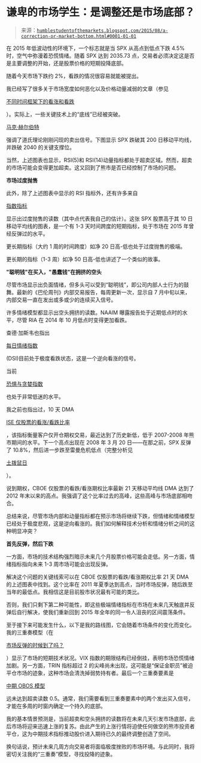 <!--yml

类别：未分类

日期：2024-05-18 03:17:02

-->

# 谦卑的市场学生：是调整还是市场底部？

> 来源：[`humblestudentofthemarkets.blogspot.com/2015/08/a-correction-or-market-bottom.html#0001-01-01`](https://humblestudentofthemarkets.blogspot.com/2015/08/a-correction-or-market-bottom.html#0001-01-01)

在 2015 年低波动性的环境下，一个标志就是当 SPX 从高点到低点下跌 4.5%时，空气中弥漫着恐慌情绪。随着 SPX 达到 2035.73 点，交易者必须决定这是否是主要调整的开始，还是股票价格的短期投降底部。

随着今天市场下跌约 2%，看跌的情况很容易就能被提出。

我已经写了很多关于市场宽度如何恶化以及价格动量减弱的文章（参见

[不同时间框架下的看涨和看跌](http://humblestudentofthemarkets.blogspot.com/2015/08/bullish-and-bearish-over-different-time.html)

）。实际上，一些关键技术上的“底线”已经被突破。

[马克·赫尔伯特](http://www.marketwatch.com/story/a-dow-theory-sell-signal-is-upon-us-2015-08-20)

强调了道氏理论刚刚闪现的卖出信号。下图显示 SPX 跌破其 200 日移动平均线，并跌破 2040 的关键支撑位。

当然，上述图表也显示，RSI(5)和 RSI(14)动量指标都处于超卖区域。然而，超卖的市场可能会变得更加超卖。这又回到了熊市是否已经控制了市场的问题。

**市场过度抛售**

此外，除了上述图表中显示的 RSI 指标外，还有许多来自

[指数指标](http://www.indexindicators.com/indicators/breadth/)

显示出过度抛售的读数（其中点代表我自己的估计）。这张 SPX 股票高于其 10 日移动平均线的图表，是一个有 1-3 天时间跨度的短期指标，处于市场在 2015 年曾经反弹过的水平。

更长期指标（大约 1 周的时间跨度）如净 20 日高-低也处于过度抛售的极端。

更长期的指标（1-3 周）如净 50 日高-低也讲述了一个类似的故事。

**"聪明钱"在买入，"愚蠢钱"在拥挤的空头**

尽管市场显示出负面情绪，但多头可以受到“聪明钱”，即公司内部人士行为的鼓舞。最新的《巴伦周刊》内部交易报告，每周更新一次，显示自 7 月中旬以来，内部交易一直在发出或多或少的连续买入信号。

许多情绪模型都显示出空头拥挤的读数。NAAIM 曝露报告处于近期低点时的水平，尽管 RIA 在 2014 年 10 月低点时变得更加看跌。

查德·加斯韦也指出

[每日情绪指数](http://www.trade-futures.com/dsireport.php)

(DSI)目前处于极度看跌状态，这是一个逆向看涨的信号。

当前

[恐惧与贪婪指数](http://money.cnn.com/data/fear-and-greed/)

也处于非常低迷的水平。

我之前也指出过，10 天 DMA

[ISE 仅股票的看涨/看跌比率](http://www.ise.com/market-data/isee-index/)

，该指标衡量客户仅开仓期权交易，最近达到了历史新低，低于 2007-2008 年熊市期间的水平。下一个高点出现在 2008 年 3 月 20 日——在那之前，SPX 反弹了 10.8%，然后进一步跌至雷曼危机低点（完整分析见

[土拨鼠日](http://humblestudentofthemarkets.blogspot.com/2015/08/groundhog-day.html)

）。

说到期权，CBOE 仅股票的看跌/看涨期权比率最新 21 天移动平均线 DMA 达到了 2012 年末以来的高点。我强调了这个比率过去的高峰，这些高峰与市场底部相吻合。

总结来说，尽管市场内部和动量指标都在预示市场将继续下跌，但情绪和情绪模型已经处于极度悲观，这是逆向看涨的。我们如何解释技术分析和情绪分析之间的这种明显冲突？

**首先反弹，然后下跌**

一方面，市场的技术结构强烈暗示未来几个月股票价格可能会走低。另一方面，情绪指标指向未来 1-3 周市场可能会出现反弹。

解决这个问题的关键线索可以在 CBOE 仅股票的看跌/看涨期权比率 21 天 DMA 的上述图表中找到。这个比率在 2011 年夏季达到高点，当时市场反弹，随后跌至当年的最低点。我相信这是目前股市状况最有可能的类比。

否则，我们只剩下第二种可能性，即这些极端情绪指标在市场在未来几天触底并反弹后自行解决，使我们重新回到 2015 年全年的同一令人沮丧的区间震荡条件。

至于接下来可能发生什么，以下是我的路线图，它会随着市场条件的变化而变化。我的三重奏模型（在

[市场反弹的时候到了吗？](http://humblestudentofthemarkets.blogspot.com/2015/06/time-for-market-bounce.html)

）显示了市场的短期技术状况。VIX 指数的期限结构已经倒挂，表明市场恐慌情绪加剧。另一方面，TRIN 指标超过 2 的尖峰尚未出现，这可能是“保证金职员”被迫平仓市场的迹象，这种市场会清洗掉弱势持有者。最后一个三重奏要素是

[中期 OBOS 模型](http://www.tradersnarrative.com/finding-buy-points-with-moving-average-ratios-4021.html)

远未达到超卖读数 0.5。通常，我们需要看到三重奏要素中的两个发出买入信号，才能在多周的时窗内确定一个持久的底部。

我的基本情景预测是，当前超卖和空头拥挤的读数将在未来几天引发市场底部，此后市场将迎来迅速上涨的复苏。由此产生的上涨行情将迫使任何做空的熊市投资者平仓，这为中期技术指标推动股价进入期待已久的最终调整创造了空间。

换句话说，预计未来几周方向交易者将面临极度挫败的市场环境。与此同时，我将密切关注我的“三重奏”模型，寻找投降的迹象。
